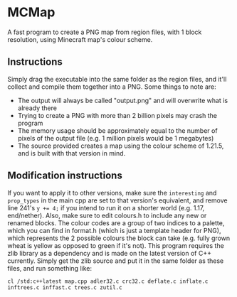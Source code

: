 # MCMap
A fast program to create a PNG map from region files, with 1 block resolution, using Minecraft map's colour scheme.

## Instructions
Simply drag the executable into the same folder as the region files, and it'll collect and compile them together into a PNG. Some things to note are:
- The output will always be called "output.png" and will overwrite what is already there
- Trying to create a PNG with more than 2 billion pixels may crash the program
- The memory usage should be approximately equal to the number of pixels of the output file (e.g. 1 million pixels would be 1 megabytes)
- The source provided creates a map using the colour scheme of 1.21.5, and is built with that version in mind.

## Modification instructions
If you want to apply it to other versions, make sure the `interesting` and `prop_types` in the main cpp are set to that version's equivalent, and remove line 241's `y += 4;` if you intend to run it on a shorter world (e.g. 1.17, end/nether). Also, make sure to edit colours.h to include any new or renamed blocks. The colour codes are a group of two indices to a palette, which you can find in format.h (which is just a template header for PNG), which represents the 2 possible colours the block can take (e.g. fully grown wheat is yellow as opposed to green if it's not). This program requires the zlib library as a dependency and is made on the latest version of C++ currently. Simply get the zlib source and put it in the same folder as these files, and run something like:

`cl /std:c++latest map.cpp adler32.c crc32.c deflate.c inflate.c inftrees.c inffast.c trees.c zutil.c`
